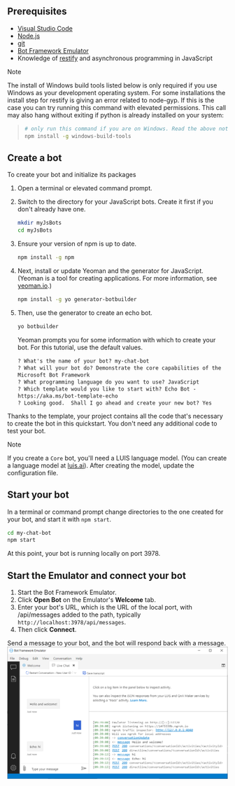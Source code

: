 ## Prerequisites

- [Visual Studio Code](https://www.visualstudio.com/downloads)
- [Node.js](https://nodejs.org/)
- [git](https://git-scm.com/)
- [Bot Framework Emulator](https://aka.ms/bot-framework-emulator-readme)
- Knowledge of [restify](http://restify.com/) and asynchronous programming in JavaScript

> [!NOTE]
> The install of Windows build tools listed below is only required if you use Windows as your development operating system.
> For some installations the install step for restify is giving an error related to node-gyp.
> If this is the case you can try running this command with elevated permissions.
> This call may also hang without exiting if python is already installed on your system:

> ```bash
> # only run this command if you are on Windows. Read the above note.
> npm install -g windows-build-tools
> ```

## Create a bot

To create your bot and initialize its packages

1. Open a terminal or elevated command prompt.

1. Switch to the directory for your JavaScript bots. Create it first if you don't already have one.

   ```bash
   mkdir myJsBots
   cd myJsBots
   ```

1. Ensure your version of npm is up to date.

   ```bash
   npm install -g npm
   ```

1. Next, install or update Yeoman and the generator for JavaScript. (Yeoman is a tool for creating applications. For more information, see [yeoman.io](https://yeoman.io).)

   ```bash
   npm install -g yo generator-botbuilder
   ```

1. Then, use the generator to create an echo bot.

   ```bash
   yo botbuilder
   ```

   Yeoman prompts you for some information with which to create your bot. For this tutorial, use the default values.

   ```text
   ? What's the name of your bot? my-chat-bot
   ? What will your bot do? Demonstrate the core capabilities of the Microsoft Bot Framework
   ? What programming language do you want to use? JavaScript
   ? Which template would you like to start with? Echo Bot - https://aka.ms/bot-template-echo
   ? Looking good.  Shall I go ahead and create your new bot? Yes
   ```

Thanks to the template, your project contains all the code that's necessary to create the bot in this quickstart. You don't need any additional code to test your bot.

> [!NOTE]
> If you create a `Core` bot, you'll need a LUIS language model. (You can create a language model at [luis.ai](https://www.luis.ai)). After creating the model, update the configuration file.

## Start your bot

In a terminal or command prompt change directories to the one created for your bot, and start it with `npm start`.

```bash
cd my-chat-bot
npm start
```

At this point, your bot is running locally on port 3978.

## Start the Emulator and connect your bot

1. Start the Bot Framework Emulator.
2. Click **Open Bot** on the Emulator's **Welcome** tab.
3. Enter your bot's URL, which is the URL of the local port, with /api/messages added to the path, typically `http://localhost:3978/api/messages`.
4. Then click **Connect**.

Send a message to your bot, and the bot will respond back with a message.
![Emulator running](../media/emulator-v4/js-quickstart.png)
